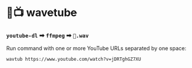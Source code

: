# 🌊📺 wav~~e~~tub~~e~~

### `youtube-dl` ➡ `ffmpeg` ➡ `🎵.wav`

Run command with one or more YouTube URLs separated by one space:

```
wavtub https://www.youtube.com/watch?v=jDRTghGZ7XU
```
